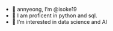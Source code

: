 - 👋 annyeong, I’m @isoke19
- 🌱 I am proficent in python and sql. 
- 💞️ I’m interested in data science and AI
<!---
isoke19/isoke19 is a ✨ special ✨ repository because its `README.md` (this file) appears on your GitHub profile.
You can click the Preview link to take a look at your changes.
--->
